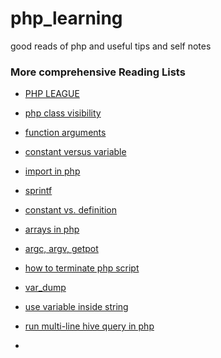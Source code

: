 # php_learning
good reads of php and useful tips and self notes

### More comprehensive Reading Lists
+ [PHP LEAGUE](https://thephpleague.com/#packages)

+ [php class visibility](http://php.net/manual/en/language.oop5.visibility.php)
+ [function arguments](http://php.net/manual/en/functions.arguments.php)
+ [constant versus variable](https://www.tutorialspoint.com/php/php_constants.htm)
+ [import in php](http://php.net/manual/en/language.namespaces.importing.php)
+ [sprintf](http://php.net/manual/en/function.sprintf.php)
+ [constant vs. definition](http://php.net/manual/en/language.constants.php)
+ [arrays in php](http://php.net/manual/en/language.types.array.php)
+ [argc, argv, getpot](http://php.net/manual/en/reserved.variables.argc.php)
+ [how to terminate php script](http://php.net/manual/en/function.exit.php)
+ [var_dump](https://www.geeksforgeeks.org/php-var_dump-function/)
+ [use variable inside string](https://stackoverflow.com/questions/5605965/php-concatenate-or-directly-insert-variables-in-string)
+ [run multi-line hive query in php](http://php.net/manual/en/mysqli.quickstart.multiple-statement.php)
+ 
